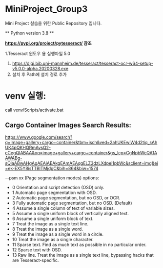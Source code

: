 # MiniProject_Group3
Mini Project 실습을 위한 Public Repository 입니다.

** Python version 3.8 **

**https://pypi.org/project/pytesseract/ 참조**

1.Tesseract 윈도우 용 실행파일 5.0 
  1. https://digi.bib.uni-mannheim.de/tesseract/tesseract-ocr-w64-setup-v5.0.0-alpha.20200328.exe 
1. 설치 후 Path에 설치 경로 추가


# venv 실행:
call venv/Scripts/activate.bat 

## Cargo Container Images Search Results:
https://www.google.com/search?q=image+gallery+cargo+container&tbm=isch&ved=2ahUKEwiW4d2tiq_sAhUK4pQKHQRmAysQ2-cCegQIABAA&oq=image+gallery+cargo+container&gs_lcp=CgNpbWcQA1AAWABg-sQiaABwAHgAgAEAiAEAkgEAmAEAqgELZ3dzLXdpei1pbWc&sclient=img&ei=ek-EX5Y8isTTBITMjdgC&bih=864&biw=1574 

--psm xx (Page segmentation modes) options:
* 0    Orientation and script detection (OSD) only.
*  1    Automatic page segmentation with OSD.
*  2    Automatic page segmentation, but no OSD, or OCR.
*  3    Fully automatic page segmentation, but no OSD. (Default)
*  4    Assume a single column of text of variable sizes.
*  5    Assume a single uniform block of vertically aligned text.
*  6    Assume a single uniform block of text.
*  7    Treat the image as a single text line.
*  8    Treat the image as a single word.
*  9    Treat the image as a single word in a circle.
* 10    Treat the image as a single character.
* 11    Sparse text. Find as much text as possible in no particular order.
* 12    Sparse text with OSD.
* 13    Raw line. Treat the image as a single text line,
                        bypassing hacks that are Tesseract-specific.
